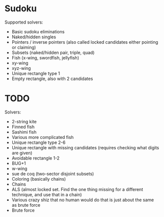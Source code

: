 # Sudoku

Supported solvers:
- Basic sudoku eliminations
- Naked/hidden singles
- Pointers / inverse pointers (also called locked candidates either pointing or claiming)
- Subsets (naked/hidden pair, triple, quad)
- Fish (x-wing, swordfish, jellyfish)
- xy-wing
- xyz-wing
- Unique rectangle type 1
- Empty rectangle, also with 2 candidates

# TODO

Solvers:
- 2-string kite
- Finned fish
- Sashimi fish
- Various more complicated fish
- Unique rectangle type 2-6
- Unique rectangle with missing candidates (requires checking what digits are given)
- Avoidable rectangle 1-2
- BUG+1
- w-wing
- sue de coq (two-sector disjoint subsets)
- Coloring (basically chains)
- Chains
- ALS (almost locked set. Find the one thing missing for a different technique, and use that in a chain)
- Various crazy shiz that no human would do that is just about the same as brute force
- Brute force